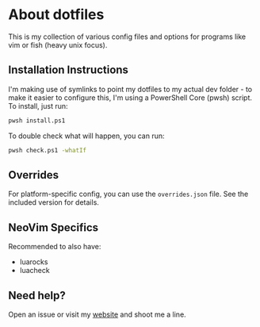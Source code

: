 # About dotfiles

This is my collection of various config files and options for programs like vim
or fish (heavy unix focus).

## Installation Instructions

I'm making use of symlinks to point my dotfiles to my actual dev folder - to
make it easier to configure this, I'm using a PowerShell Core (pwsh) script. To
install, just run:

```sh
pwsh install.ps1
```

To double check what will happen, you can run:

```sh
pwsh check.ps1 -whatIf
```

## Overrides

For platform-specific config, you can use the `overrides.json` file. See the
included version for details.

## NeoVim Specifics

Recommended to also have:

- luarocks
- luacheck

## Need help?

Open an issue or visit my [website](https://mohundro.com/) and shoot me a line.
